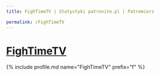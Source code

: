```yaml
---
title: FighTimeTV | Statystyki patronite.pl | Patromierz

permalink: /FighTimeTV
---
```


# [FighTimeTV](https://patronite.pl/FighTimeTV)

{% include profile.md name="FighTimeTV" prefix="f" %}
